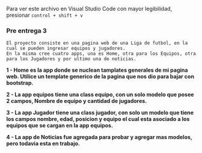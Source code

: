 Para ver este archivo en Visual Studio Code con mayor legibilidad, presionar `control + shift + v`

### Pre entrega 3 
```
El proyecto consiste en una pagina web de una Liga de futbol, en la cual se pueden ingresar equipos y jugadores.
En la misma cree cuatro apps, una es Home, otra para los Equipos, otra para los Jugadores y por ultimo una de noticias.
```

**1 - Home es la app donde se nuclean tamplates generales de mi pagina web. Utilice un template generico de la pagina que nos dio para bajar con bootstrap.**

**2 - La app equipos tiene una class equipo, con un solo modelo que posee 2 campos, Nombre de equipo y cantidad de jugadores.**

**3 - La app Jugador tiene una class jugador, con solo un modelo que tiene los campos nombre, edad, posicion y equipo el cual esta asociado a los equipos que se cargan en la app equipos.**

**4 - La app de Noticias fue agregada para probar y agregar mas modelos, pero todavia esta en trabajo.**




